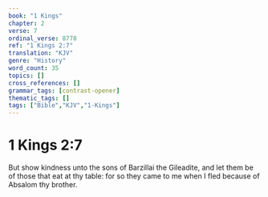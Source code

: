 ```yaml
---
book: "1 Kings"
chapter: 2
verse: 7
ordinal_verse: 8778
ref: "1 Kings 2:7"
translation: "KJV"
genre: "History"
word_count: 35
topics: []
cross_references: []
grammar_tags: [contrast-opener]
thematic_tags: []
tags: ["Bible","KJV","1-Kings"]
---
```


# 1 Kings 2:7

But show kindness unto the sons of Barzillai the Gileadite, and let them be of those that eat at thy table: for so they came to me when I fled because of Absalom thy brother.

